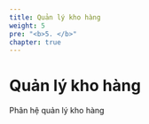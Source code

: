 ```yaml
---
title: Quản lý kho hàng
weight: 5
pre: "<b>5. </b>"
chapter: true
---
```



# Quản lý kho hàng

Phân hệ quản lý kho hàng
